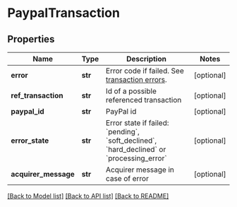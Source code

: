# PaypalTransaction

## Properties
Name | Type | Description | Notes
------------ | ------------- | ------------- | -------------
**error** | **str** | Error code if failed. See [transaction errors](https://reference.reepay.com/api/#transaction-errors). | [optional] 
**ref_transaction** | **str** | Id of a possible referenced transaction | [optional] 
**paypal_id** | **str** | PayPal id | [optional] 
**error_state** | **str** | Error state if failed: &#x60;pending&#x60;, &#x60;soft_declined&#x60;, &#x60;hard_declined&#x60; or &#x60;processing_error&#x60; | [optional] 
**acquirer_message** | **str** | Acquirer message in case of error | [optional] 

[[Back to Model list]](../README.md#documentation-for-models) [[Back to API list]](../README.md#documentation-for-api-endpoints) [[Back to README]](../README.md)


